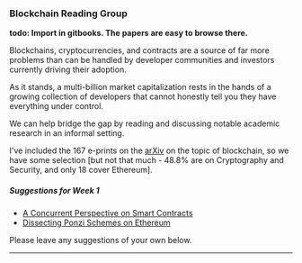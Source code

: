 ### Blockchain Reading Group



**todo: Import in gitbooks. The papers are easy to browse there.**



<p>




Blockchains, cryptocurrencies, and contracts are a source of far more
problems than can be handled by developer communities and investors
currently driving their adoption.

As it stands, a multi-billion market capitalization rests in the hands of a growing
collection of developers that cannot honestly tell you they have everything under control.

We can help bridge the gap by reading and discussing notable academic research in an informal setting.


I've included the 167 e-prints on the <a href="https://arxiv.org">arXiv</a> on the topic of blockchain, so we have some selection [but not that much - 48.8% are on Cryptography and Security, and only 18 cover Ethereum].

</p>


##### Suggestions for Week 1

<ul>
<li> <a href="http://arxiv.org/pdf/1702.05511v1">A Concurrent Perspective on Smart Contracts</a></li>
<li><a href="http://arxiv.org/pdf/1703.03779v1">Dissecting Ponzi Schemes on Ethereum</a></li>

</ul>


Please leave any suggestions of your own below.


***
